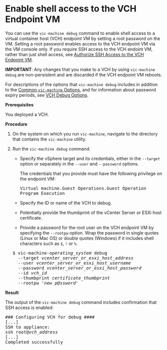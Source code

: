 # Enable shell access to the VCH Endpoint VM #

You can use the `vic-machine debug` command to enable shell access to a virtual container host (VCH) endpoint VM by setting a root password on the VM. Setting a root password enables access to the VCH endpoint VM via the VM console only. If you require SSH access to the VCH endoint VM, rather than just shell access, see [Authorize SSH Access to the VCH Endpoint VM](vch_ssh_access.md).  

**IMPORTANT**: Any changes that you make to a VCH by using `vic-machine debug` are non-persistent and are discarded if the VCH endpoint VM reboots.

For descriptions of the options that `vic-machine debug` includes in addition to the [Common `vic-machine` Options](common_vic_options.md), and for information about password expiry periods, see [VCH Debug Options](debug_vch_options.md).

**Prerequisites**

You deployed a VCH.

**Procedure**

1. On the system on which you run `vic-machine`, navigate to the directory that contains the `vic-machine` utility.
2. Run the `vic-machine debug` command. 
    - Specify the vSphere target and its credentials, either in the `--target` option or separately in the `--user` and `--password` options. 
      
       The credentials that you provide must have the following privilege on the endpoint VM:<pre>Virtual machine.Guest Operations.Guest Operation Program Execution</pre>
    - Specify the ID or name of the VCH to debug.
    - Potentially provide the thumbprint of the vCenter Server or ESXi host certificate.
    - Provide a password for the root user on the VCH endpoint VM by specifying the `--rootpw` option. Wrap the password in single quotes (Linux or Mac OS) or double quotes (Windows) if it includes shell characters such as `$`, `!` or `%`.

    <pre>$ vic-machine-<i>operating_system</i> debug
     --target <i>vcenter_server_or_esxi_host_address</i>
     --user <i>vcenter_server_or_esxi_host_username</i>
     --password <i>vcenter_server_or_esxi_host_password</i>
     --id <i>vch_id</i>
     --thumbprint <i>certificate_thumbprint</i>
     --rootpw '<i>new_p@ssword</i>' 
</pre>

**Result**

The output of the `vic-machine debug` command includes confirmation that SSH access is enabled:

<pre>### Configuring VCH for debug ####
[...]
SSH to appliance:
ssh root@<i>vch_address</i>
[...]
Completed successfully</pre>   

